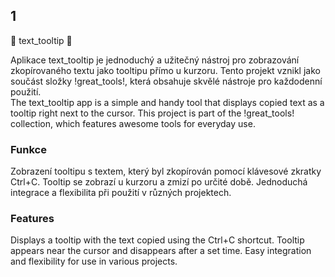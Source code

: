 ## 1 ##
📂 text_tooltip 📂

Aplikace text_tooltip je jednoduchý a užitečný nástroj pro zobrazování zkopírovaného textu jako tooltipu přímo u kurzoru. Tento projekt vznikl jako součást složky !great_tools!, která obsahuje skvělé nástroje pro každodenní použití.<br>
The text_tooltip app is a simple and handy tool that displays copied text as a tooltip right next to the cursor. This project is part of the !great_tools! collection, which features awesome tools for everyday use.

### Funkce ###
Zobrazení tooltipu s textem, který byl zkopírován pomocí klávesové zkratky Ctrl+C.
Tooltip se zobrazí u kurzoru a zmizí po určité době.
Jednoduchá integrace a flexibilita při použití v různých projektech.

### Features ###
Displays a tooltip with the text copied using the Ctrl+C shortcut.
Tooltip appears near the cursor and disappears after a set time.
Easy integration and flexibility for use in various projects.
